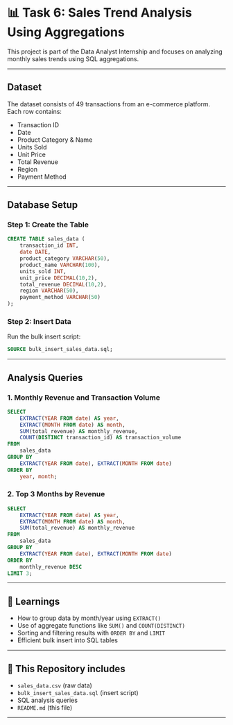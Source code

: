 # 📊 Task 6: Sales Trend Analysis Using Aggregations

This project is part of the Data Analyst Internship and focuses on analyzing monthly sales trends using SQL aggregations.

---

## Dataset

The dataset consists of 49 transactions from an e-commerce platform. Each row contains:

* Transaction ID
* Date
* Product Category & Name
* Units Sold
* Unit Price
* Total Revenue
* Region
* Payment Method

---

##  Database Setup

### Step 1: Create the Table

```sql
CREATE TABLE sales_data (
    transaction_id INT,
    date DATE,
    product_category VARCHAR(50),
    product_name VARCHAR(100),
    units_sold INT,
    unit_price DECIMAL(10,2),
    total_revenue DECIMAL(10,2),
    region VARCHAR(50),
    payment_method VARCHAR(50)
);
```

### Step 2: Insert Data

Run the bulk insert script:

```sql
SOURCE bulk_insert_sales_data.sql;
```

---

## Analysis Queries

### 1. Monthly Revenue and Transaction Volume

```sql
SELECT
    EXTRACT(YEAR FROM date) AS year,
    EXTRACT(MONTH FROM date) AS month,
    SUM(total_revenue) AS monthly_revenue,
    COUNT(DISTINCT transaction_id) AS transaction_volume
FROM
    sales_data
GROUP BY
    EXTRACT(YEAR FROM date), EXTRACT(MONTH FROM date)
ORDER BY
    year, month;
```

### 2. Top 3 Months by Revenue

```sql
SELECT
    EXTRACT(YEAR FROM date) AS year,
    EXTRACT(MONTH FROM date) AS month,
    SUM(total_revenue) AS monthly_revenue
FROM
    sales_data
GROUP BY
    EXTRACT(YEAR FROM date), EXTRACT(MONTH FROM date)
ORDER BY
    monthly_revenue DESC
LIMIT 3;
```

---

## 🎯 Learnings

* How to group data by month/year using `EXTRACT()`
* Use of aggregate functions like `SUM()` and `COUNT(DISTINCT)`
* Sorting and filtering results with `ORDER BY` and `LIMIT`
* Efficient bulk insert into SQL tables

---

## 📌 This Repository includes

* `sales_data.csv` (raw data)
* `bulk_insert_sales_data.sql` (insert script)
* SQL analysis queries
* `README.md` (this file)

---
